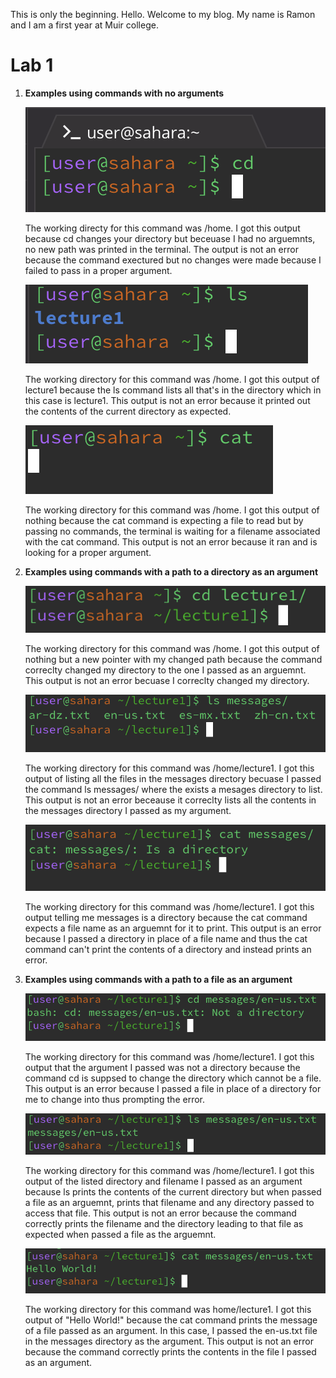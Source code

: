 This is only the beginning.
Hello. Welcome to my blog. My name is Ramon and I am a first year at Muir college.

# Lab 1


1. **Examples using commands with no arguments**

   ![Image](cdnoarguments.png)
   
   The working directy for this command was /home. I got this output because cd changes your directory but beceuase I had no arguemnts,     no new path was printed in the terminal. The output is not an error because the command exectured but no changes were made because I     failed to pass in a proper argument.

   ![Image](lsnoarguments.png)
   
   The working directory for this command was /home. I got this output of lecture1 because the ls command lists all that's in the           directory which in this case is lecture1. This output is not an error because it printed out the contents of the current directory as    expected.

   ![Image](catnoarguments.png)
   
   The working directory for this command was /home. I got this output of nothing because the cat command is expecting a file to read       but by passing no commands, the terminal is waiting for a filename associated with the cat command. This output is not an error          because it ran and is looking for a proper argument.

2. **Examples using commands with a path to a directory as an argument**

   ![Image](cddirectory.png)

   The working directory for this command was /home. I got this output of nothing but a new pointer with my changed path because the command correclty changed my directory to the one I passed as an arguemnt. This output is not an error becuase I correclty changed my directory. 

   ![Image](lsdirectory.png)

   The working directory for this command was /home/lecture1. I got this output of listing all the files in the messages directory becuase I passed the command ls messages/ where the exists a mesages directory to list. This output is not an error beceause it correclty lists all the contents in the messages directory I passed as my argument.

   ![Image](catdirectory.png)

   The working directory for this command was /home/lecture1. I got this output telling me messages is a directory because the cat command expects a file name as an arguemnt for it to print. This output is an error because I passed a directory in place of a file name and thus the cat command can't print the contents of a directory and instead prints an error.

3. **Examples using commands with a path to a file as an argument**

   ![Image](cdfile.png)

   The working directory for this command was /home/lecture1. I got this output that the argument I passed was not a directory because the command cd is suppsed to change the directory which cannot be a file. This output is an error because I passed a file in place of a directory for me to change into thus prompting the error.

   ![Image](lsfile.png)

   The working directory for this command was /home/lecture1. I got this output of the listed directory and filename I passed as an argument because ls prints the contents of the current directory but when passed a file as an arguemnt, prints that filename and any directory passed to access that file. This output is not an error because the command correctly prints the filename and the directory leading to that file as expected when passed a file as the arguemnt.

   ![Image](catfile.png)

   The working directory for this command was home/lecture1. I got this output of "Hello World!" because the cat command prints the message of a file passed as an argument. In this case, I passed the en-us.txt file in the messages directory as the argument. This output is not an error because the command correctly prints the contents in the file I passed as an argument.
    

      
    
